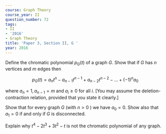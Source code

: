 ```yaml
---
course: Graph Theory
course_year: II
question_number: 72
tags:
- II
- '2016'
- Graph Theory
title: 'Paper 3, Section II, G '
year: 2016
---
```




Define the chromatic polynomial $p_{G}(t)$ of a graph $G$. Show that if $G$ has $n$ vertices and $m$ edges then

$$p_{G}(t)=a_{n} t^{n}-a_{n-1} t^{n-1}+a_{n-2} t^{n-2}-\ldots+(-1)^{n} a_{0}$$

where $a_{n}=1, a_{n-1}=m$ and $a_{i} \geqslant 0$ for all $i$. [You may assume the deletion-contraction relation, provided that you state it clearly.]

Show that for every graph $G$ (with $n>0$ ) we have $a_{0}=0$. Show also that $a_{1}=0$ if and only if $G$ is disconnected.

Explain why $t^{4}-2 t^{3}+3 t^{2}-t$ is not the chromatic polynomial of any graph.